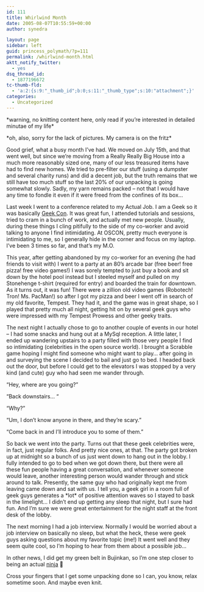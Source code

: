 ```yaml
---
id: 111
title: Whirlwind Month
date: 2005-08-07T10:55:59+00:00
author: synedra

layout: page
sidebar: left
guid: princess_polymath/?p=111
permalink: /whirlwind-month.html
aktt_notify_twitter:
  - yes
dsq_thread_id:
  - 1877196672
tc-thumb-fld:
  - 'a:2:{s:9:"_thumb_id";b:0;s:11:"_thumb_type";s:10:"attachment";}'
categories:
  - Uncategorized
---
```

\*warning, no knitting content here, only read if you&#8217;re interested in detailed minutae of my life\*
  
\*oh, also, sorry for the lack of pictures. My camera is on the fritz\*
  
Good grief, what a busy month I&#8217;ve had. We moved on July 15th, and that went well, but since we&#8217;re moving from a Really Really Big House into a much more reasonably sized one, many of our less treasured items have had to find new homes. We tried to pre-filter our stuff (using a dumpster and several charity runs) and did a decent job, but the truth remains that we still have too much stuff so the last 20% of our unpacking is going somewhat slowly. Sadly, my yarn remains packed &#8211; not that I would have any time to fondle it even if it were freed from the confines of its box&#8230;
  
Last week I went to a conference related to my Actual Job. I am a Geek so it was basically [Geek Con](http://conferences.oreillynet.com/os2005/). It was great fun, I attended tutorials and sessions, tried to cram in a bunch of work, and actually met new people. Usually, during these things I cling pitifully to the side of my co-worker and avoid talking to anyone I find intimidating. At OSCON, pretty much everyone is intimidating to me, so I generally hide in the corner and focus on my laptop. I&#8217;ve been 3 times so far, and that&#8217;s my M.O.
  
This year, after getting abandoned by my co-worker for an evening (he had friends to visit with) I went to a party at an 80&#8217;s arcade bar (free beer! free pizza! free video games!) I was sorely tempted to just buy a book and sit down by the hotel pool instead but I steeled myself and pulled on my Stonehenge t-shirt (required for entry) and boarded the train for downtown. As it turns out, it was fun! There were a zillion old video games (Robotech! Tron! Ms. PacMan!) so after I got my pizza and beer I went off in search of my old favorite, Tempest. They had it, and the game was in great shape, so I played that pretty much all night, getting hit on by several geek guys who were impressed with my Tempest Prowess and other geeky traits.
  
The next night I actually chose to go to another couple of events in our hotel &#8211; I had some snacks and hung out at a MySql reception. A little later, I ended up wandering upstairs to a party filled with those very people I find so intimidating (celebrities in the open source world). I brought a Scrabble game hoping I might find someone who might want to play&#8230; after going in and surveying the scene I decided to bail and just go to bed. I headed back out the door, but before I could get to the elevators I was stopped by a very kind (and cute) guy who had seen me wander through.
  
&#8220;Hey, where are you going?&#8221;
  
&#8220;Back downstairs&#8230; &#8220;
  
&#8220;Why?&#8221;
  
&#8220;Um, I don&#8217;t know anyone in there, and they&#8217;re scary.&#8221;
  
&#8220;Come back in and I&#8217;ll introduce you to some of them.&#8221;
  
So back we went into the party. Turns out that these geek celebrities were, in fact, just regular folks. And pretty nice ones, at that. The party got broken up at midnight so a bunch of us just went down to hang out in the lobby. I fully intended to go to bed when we got down there, but there were all these fun people having a great conversation, and whenever someone would leave, another interesting person would wander through and stick around to talk. Presently, the same guy who had originally kept me from leaving came down and sat with us. I tell you, a geek girl in a room full of geek guys generates a \*lot\* of positive attention waves so I stayed to bask in the limelight&#8230; I didn&#8217;t end up getting any sleep that night, but I sure had fun. And I&#8217;m sure we were great entertainment for the night staff at the front desk of the lobby.
  
The next morning I had a job interview. Normally I would be worried about a job interview on basically no sleep, but what the heck, these were geek guys asking questions about my favorite topic (me!) It went well and they seem quite cool, so I&#8217;m hoping to hear from them about a possible job&#8230;
  
In other news, I did get my green belt in Bujinkan, so I&#8217;m one step closer to being an actual [ninja](http://www.7secondsoflove.com/ninja/) 🙂
  
Cross your fingers that I get some unpacking done so I can, you know, relax sometime soon. And maybe even knit.